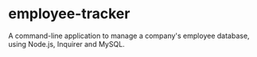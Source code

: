 # employee-tracker
A command-line application to manage a company's employee database, using Node.js, Inquirer and MySQL.
